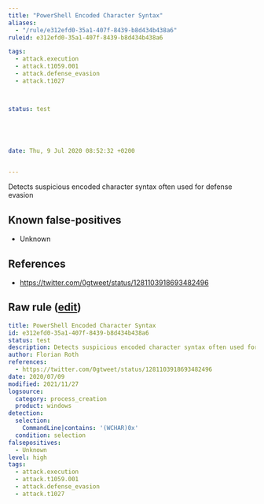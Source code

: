 ```yaml
---
title: "PowerShell Encoded Character Syntax"
aliases:
  - "/rule/e312efd0-35a1-407f-8439-b8d434b438a6"
ruleid: e312efd0-35a1-407f-8439-b8d434b438a6

tags:
  - attack.execution
  - attack.t1059.001
  - attack.defense_evasion
  - attack.t1027



status: test





date: Thu, 9 Jul 2020 08:52:32 +0200


---
```


Detects suspicious encoded character syntax often used for defense evasion

<!--more-->


## Known false-positives

* Unknown



## References

* https://twitter.com/0gtweet/status/1281103918693482496


## Raw rule ([edit](https://github.com/SigmaHQ/sigma/edit/master/rules/windows/process_creation/proc_creation_win_susp_powershell_encoded_param.yml))
```yaml
title: PowerShell Encoded Character Syntax
id: e312efd0-35a1-407f-8439-b8d434b438a6
status: test
description: Detects suspicious encoded character syntax often used for defense evasion
author: Florian Roth
references:
  - https://twitter.com/0gtweet/status/1281103918693482496
date: 2020/07/09
modified: 2021/11/27
logsource:
  category: process_creation
  product: windows
detection:
  selection:
    CommandLine|contains: '(WCHAR)0x'
  condition: selection
falsepositives:
  - Unknown
level: high
tags:
  - attack.execution
  - attack.t1059.001
  - attack.defense_evasion
  - attack.t1027

```

